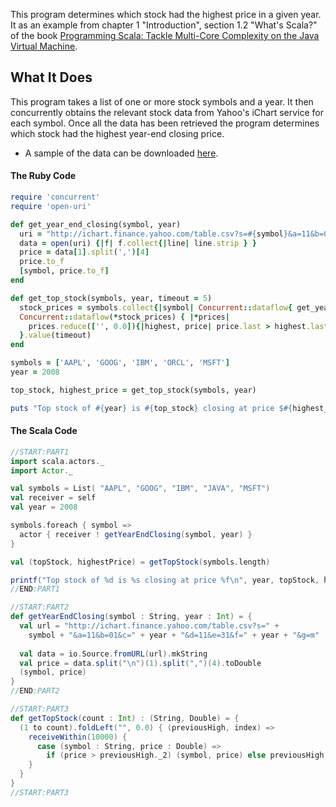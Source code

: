 This program determines which stock had the highest price in a given year.
It as an example from chapter 1 "Introduction", section 1.2 "What's Scala?" of the book
[Programming Scala: Tackle Multi-Core Complexity on the Java Virtual Machine](http://pragprog.com/book/vsscala/programming-scala).

## What It Does

This program takes a list of one or more stock symbols and a year. It then concurrently
obtains the relevant stock data from Yahoo's iChart service for each symbol. Once all
the data has been retrieved the program determines which stock had the highest year-end
closing price.

* A sample of the data can be downloaded [here](http://ichart.finance.yahoo.com/table.csv?s=AAPL&a=11&b=01&c=2008&d=11&e=31&f=2008&g=m).

#### The Ruby Code

```ruby
require 'concurrent'
require 'open-uri'

def get_year_end_closing(symbol, year)
  uri = "http://ichart.finance.yahoo.com/table.csv?s=#{symbol}&a=11&b=01&c=#{year}&d=11&e=31&f=#{year}&g=m"
  data = open(uri) {|f| f.collect{|line| line.strip } }
  price = data[1].split(',')[4]
  price.to_f
  [symbol, price.to_f]
end

def get_top_stock(symbols, year, timeout = 5)
  stock_prices = symbols.collect{|symbol| Concurrent::dataflow{ get_year_end_closing(symbol, year) }}
  Concurrent::dataflow(*stock_prices) { |*prices|
    prices.reduce(['', 0.0]){|highest, price| price.last > highest.last ? price : highest}
  }.value(timeout)
end

symbols = ['AAPL', 'GOOG', 'IBM', 'ORCL', 'MSFT']
year = 2008

top_stock, highest_price = get_top_stock(symbols, year)

puts "Top stock of #{year} is #{top_stock} closing at price $#{highest_price}"
```

#### The Scala Code

```scala
//START:PART1
import scala.actors._
import Actor._

val symbols = List( "AAPL", "GOOG", "IBM", "JAVA", "MSFT")
val receiver = self
val year = 2008

symbols.foreach { symbol =>
  actor { receiver ! getYearEndClosing(symbol, year) }
}

val (topStock, highestPrice) = getTopStock(symbols.length)

printf("Top stock of %d is %s closing at price %f\n", year, topStock, highestPrice)
//END:PART1

//START:PART2    
def getYearEndClosing(symbol : String, year : Int) = {
  val url = "http://ichart.finance.yahoo.com/table.csv?s=" +
    symbol + "&a=11&b=01&c=" + year + "&d=11&e=31&f=" + year + "&g=m"
    
  val data = io.Source.fromURL(url).mkString
  val price = data.split("\n")(1).split(",")(4).toDouble  
  (symbol, price)
} 
//END:PART2    

//START:PART3
def getTopStock(count : Int) : (String, Double) = {
  (1 to count).foldLeft("", 0.0) { (previousHigh, index) =>
    receiveWithin(10000) {
      case (symbol : String, price : Double) =>
        if (price > previousHigh._2) (symbol, price) else previousHigh
    }
  }
} 
//START:PART3
```
